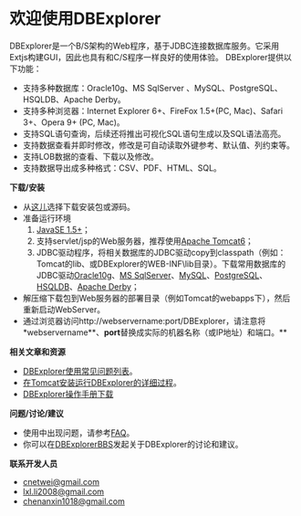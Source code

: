 # 欢迎使用DBExplorer #

DBExplorer是一个B/S架构的Web程序，基于JDBC连接数据库服务。它采用Extjs构建GUI，因此也具有和C/S程序一样良好的使用体验。
DBExplorer提供以下功能：
  * 支持多种数据库：Oracle10g、MS SqlServer   、MySQL、PostgreSQL、HSQLDB、Apache Derby。
  * 支持多种浏览器：Internet Explorer 6+、FireFox 1.5+(PC, Mac)、Safari 3+、Opera 9+ (PC, Mac)。
  * 支持SQL语句查询，后续还将推出可视化SQL语句生成以及SQL语法高亮。
  * 支持数据查看并即时修改，修改是可自动读取外键参考、默认值、列约束等。
  * 支持LOB数据的查看、下载以及修改。
  * 支持数据导出成多种格式：CSV、PDF、HTML、SQL。

**下载/安装**
  * 从[这儿](http://code.google.com/p/jdbexplorer/downloads/list)选择下载安装包或源码。
  * 准备运行环境
    1. [JavaSE 1.5+](http://java.sun.com/javase/downloads/index.jsp)；
    1. 支持servlet/jsp的Web服务器，推荐使用[Apache Tomcat6](http://tomcat.apache.org/download-60.cgi)；
    1. JDBC驱动程序，将相关数据库的JDBC驱动copy到classpath（例如：Tomcat的lib、或DBExplorer的WEB-INF\lib目录）。下载常用数据库的JDBC驱动[Oracle10g](http://www.oracle.com/technology/software/tech/java/sqlj_jdbc/index.html)、[MS SqlServer](http://www.microsoft.com/sql/technologies/jdbc/default.mspx)、[MySQL](http://dev.mysql.com/downloads/connector/j)、[PostgreSQL](http://jdbc.postgresql.org/download.html)、[HSQLDB](http://hsqldb.org/)、[Apache Derby](http://db.apache.org/derby/derby_downloads.html)；
  * 解压缩下载包到Web服务器的部署目录（例如Tomcat的webapps下），然后重新启动WebServer。
  * 通过浏览器访问http://webservername:port/DBExplorer，请注意将\*webservername**、**port**替换成实际的机器名称（或IP地址）和端口。**

**相关文章和资源**
  * [DBExplorer使用常见问题列表](http://code.google.com/p/jdbexplorer/wiki/FQA)。
  * [在Tomcat安装运行DBExplorer的详细过程](http://code.google.com/p/jdbexplorer/wiki/Install_DBE_To_Tomcat)。
  * [DBExplorer操作手册下载](http://groups.google.com/group/dbexplorer/web/mytest)


**问题/讨论/建议**
  * 使用中出现问题，请参考[FAQ](http://code.google.com/p/jdbexplorer/wiki/FQA)。
  * 你可以在[DBExplorerBBS](http://groups.google.com/group/DBExplorer)发起关于DBExplorer的讨论和建议。

**联系开发人员**
  * [cnetwei@gmail.com](mailto:cnetwei@gmail.com)
  * [lxl.li2008@gmail.com](mailto:cnetwei@gmail.com)
  * [chenanxin1018@gmail.com](mailto:ChenAnxin1018@gmail.com)